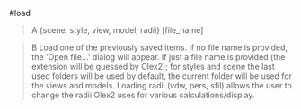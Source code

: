 #load

>A {scene, style, view, model, radii} [file_name]

>B Load one of the previously saved items. If no file name is provided, the 'Open file...' dialog will appear. If just a file name is provided (the extension will be guessed by Olex2); for styles and scene the last used folders will be used by default, the current folder will be used for the views and models. Loading radii (vdw, pers, sfil) allows the user to change the radii Olex2 uses for various calculations/display.
